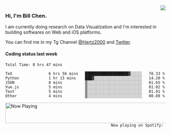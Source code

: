 <img  align="right" src="https://github-readme-stats.vercel.app/api?username=BillChen2k&show_icons=false&count_private=true&hide_title=true">

### Hi, I'm Bill Chen.

I am currently doing research on Data Visualization and I'm interested in building softwares on Web and iOS platforms.

You can find me in my Tg Channel [@Hertz2000](https://t.me/Hertz2000) and [Twitter](https://twitter.com/billchen2k).

#### Coding status last week

<!--START_SECTION:waka-->

```text
Total Time: 8 hrs 47 mins

TeX                6 hrs 56 mins   ███████████████████▓░░░░░   78.33 %
Python             1 hr 15 mins    ███▓░░░░░░░░░░░░░░░░░░░░░   14.20 %
JSON               8 mins          ▒░░░░░░░░░░░░░░░░░░░░░░░░   01.65 %
Vue.js             5 mins          ▒░░░░░░░░░░░░░░░░░░░░░░░░   01.02 %
Text               5 mins          ▒░░░░░░░░░░░░░░░░░░░░░░░░   01.01 %
Other              4 mins          ▒░░░░░░░░░░░░░░░░░░░░░░░░   00.89 %
```

<!--END_SECTION:waka-->


<div>
<a href="https://spotify-now-playing.billchen2k.vercel.app/now-playing?open">
   <img align="right" src="https://spotify-now-playing.billchen2k.vercel.app/now-playing" width="540" height="64" alt="Now Playing">
</a>
</div>

<div>
<p align="right"><code>Now playing on Spotify: </code></p>
</div>

<!--
**BillChen2K/BillChen2K** is a ✨ _special_ ✨ repository because its `README.md` (this file) appears on your GitHub profile.

Here are some ideas to get you started:

- 🔭 I’m currently working on ...
- 🌱 I’m currently learning ...
- 👯 I’m looking to collaborate on ...
- 🤔 I’m looking for help with ...
- 💬 Ask me about ...
- 📫 How to reach me: ...
- 😄 Pronouns: ...
- ⚡ Fun fact: ...
-->
